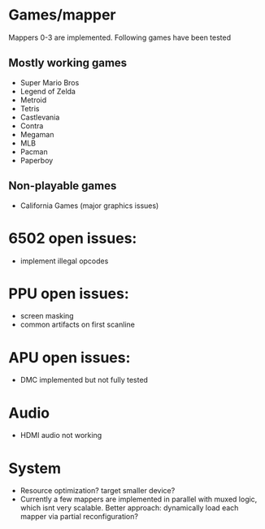 # Games/mapper
Mappers 0-3 are implemented.  Following games have been tested
## Mostly working games
- Super Mario Bros
- Legend of Zelda
- Metroid
- Tetris
- Castlevania
- Contra
- Megaman
- MLB
- Pacman
- Paperboy
## Non-playable games
- California Games (major graphics issues)

# 6502 open issues:
- implement illegal opcodes

# PPU open issues:
- screen masking
- common artifacts on first scanline

# APU open issues:
- DMC implemented but not fully tested

# Audio
- HDMI audio not working

# System
- Resource optimization? target smaller device?
- Currently a few mappers are implemented in parallel with muxed logic, which isnt very scalable. Better approach: dynamically load each mapper via partial reconfiguration?
